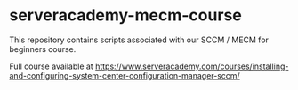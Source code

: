 # serveracademy-mecm-course
This repository contains scripts associated with our SCCM / MECM for beginners course.

Full course available at https://www.serveracademy.com/courses/installing-and-configuring-system-center-configuration-manager-sccm/ 
